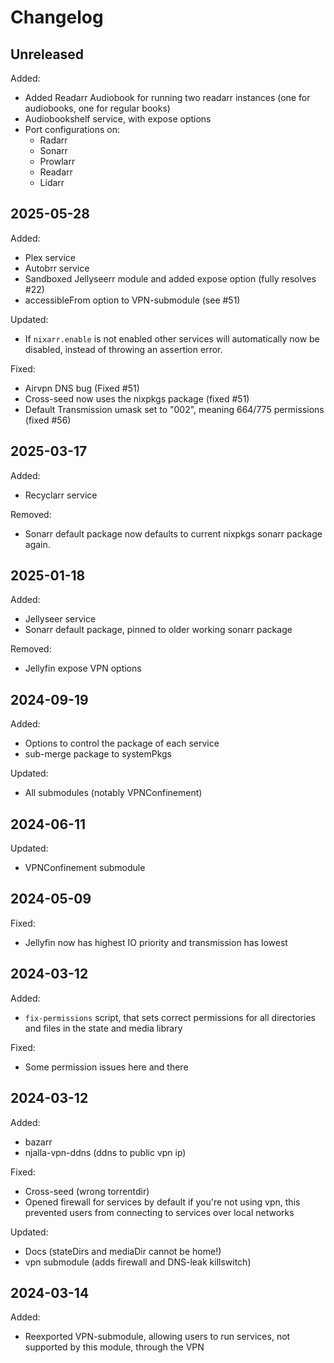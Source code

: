 # Changelog

## Unreleased

Added:
- Added Readarr Audiobook for running two readarr instances (one for audiobooks, one for regular books)
- Audiobookshelf service, with expose options
- Port configurations on:
  - Radarr
  - Sonarr
  - Prowlarr
  - Readarr
  - Lidarr

## 2025-05-28

Added:
- Plex service
- Autobrr service
- Sandboxed Jellyseerr module and added expose option (fully resolves #22)
- accessibleFrom option to VPN-submodule (see #51)

Updated:
- If `nixarr.enable` is not enabled other services will automatically now
  be disabled, instead of throwing an assertion error.

Fixed:
- Airvpn DNS bug (Fixed #51)
- Cross-seed now uses the nixpkgs package (fixed #51)
- Default Transmission umask set to "002", meaning 664/775 permissions (fixed #56)

## 2025-03-17

Added:
- Recyclarr service

Removed:
- Sonarr default package now defaults to current nixpkgs sonarr package again.

## 2025-01-18

Added:
- Jellyseer service
- Sonarr default package, pinned to older working sonarr package

Removed:
- Jellyfin expose VPN options

## 2024-09-19

Added:
- Options to control the package of each service
- sub-merge package to systemPkgs

Updated:
- All submodules (notably VPNConfinement)

## 2024-06-11

Updated:
- VPNConfinement submodule

## 2024-05-09

Fixed:
- Jellyfin now has highest IO priority and transmission has lowest

## 2024-03-12

Added:
- `fix-permissions` script, that sets correct permissions for all directories
  and files in the state and media library

Fixed:
- Some permission issues here and there

## 2024-03-12

Added:
- bazarr
- njalla-vpn-ddns (ddns to public vpn ip)

Fixed:
- Cross-seed (wrong torrentdir)
- Opened firewall for services by default if you're not using vpn, this prevented users from connecting to services over local networks

Updated:
- Docs (stateDirs and mediaDir cannot be home!)
- vpn submodule (adds firewall and DNS-leak killswitch)

## 2024-03-14

Added:
- Reexported VPN-submodule, allowing users to run services, not supported by this module, through the VPN

